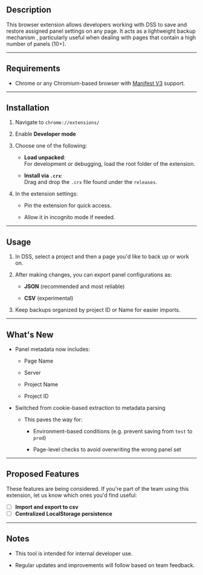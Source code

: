 ## Description

This browser extension allows developers working with DSS to save and restore assigned panel settings on any page. It acts as a lightweight backup mechanism , particularly useful when dealing with pages that contain a high number of panels (10+).

---

## Requirements

- Chrome or any Chromium-based browser with [Manifest V3](https://developer.chrome.com/docs/extensions/mv3/intro/) support.
    

---

## Installation

1. Navigate to `chrome://extensions/`
    
2. Enable **Developer mode**
    
3. Choose one of the following:
    
    - **Load unpacked**:  
        For development or debugging, load the root folder of the extension.
        
    - **Install via `.crx`**:  
        Drag and drop the `.crx` file found under the `releases`.
        
4. In the extension settings:
    
    - Pin the extension for quick access.
        
    - Allow it in incognito mode if needed.
        

---

## Usage

1. In DSS, select a project and then a page you'd like to back up or work on.
    
2. After making changes, you can export panel configurations as:
    
    - **JSON** (recommended and most reliable)
        
    - **CSV** (experimental)
        
3. Keep backups organized by project ID or Name for easier imports. 
    

---

## What's New

- Panel metadata now includes:
    
    - Page Name
        
    - Server
        
    - Project Name
        
    - Project ID
        
- Switched from cookie-based extraction to metadata parsing
    
    - This paves the way for:
        
        - Environment-based conditions (e.g. prevent saving from `test` to `prod`)
            
        - Page-level checks to avoid overwriting the wrong panel set
            

---

## Proposed Features

These features are being considered. If you're part of the team using this extension, let us know which ones you'd find useful:
    
- [ ] **Import and export to csv**    
- [ ] **Centralized LocalStorage persistence**

---

## Notes

- This tool is intended for internal developer use.
        
- Regular updates and improvements will follow based on team feedback.
